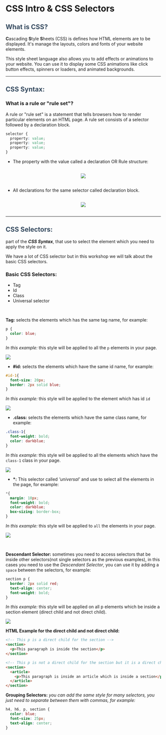 # CSS Intro & CSS Selectors

<h2 style="color: #34495e">
What is CSS?
</h2>

**C**ascading **S**tyle **S**heets (CSS) is defines how HTML elements are to be displayed. It's manage the layouts, colors and fonts of your website elements.

This style sheet language also allows you to add effects or animations to your website. You can use it to display some CSS animations like click button effects, spinners or loaders, and animated backgrounds.

---

<h2 style="color: #34495e">
CSS Syntax:
</h2>

### What is a rule or "rule set"?

A rule or "rule set" is a statement that tells browsers how to render particular elements on an HTML page. A rule set consists of a selector followed by a declaration block.

```CSS
selector {
  property: value;
  property: value;
  property: value;
}
```

- The property with the value called a declaration OR Rule structure:

 <div style="text-align:center; margin: 30px 0;">
 <img  src="https://4.bp.blogspot.com/-nrJqxDUMAL4/ViCjLDQoG8I/AAAAAAAAAK0/O7Zmg3wLWqE/s1600/css-syntax.gif" /></div>
 
 
- All declarations for the same selector called declaration block.

 <div style="text-align:center; margin: 30px 0;">
 <img  src="https://www.littlewebhut.com/images/css_declaration.gif" /></div>

---

<h2 style="color: #34495e">
CSS Selectors:
</h2>

part of the **_CSS Syntax_**, that use to select the element which you need to apply the style on it.

We have a lot of CSS selector but in this workshop we will talk about the basic CSS selectors.

### Basic CSS Selectors:

- Tag
- Id
- Class
- Universal selector

<br/>

**Tag:** selects the elements which has the same tag name, for example:

```CSS
p {
  color: blue;
}
```

_In this example:_ this style will be applied to all the `p` elements in your page.

[![](https://i.imgur.com/zUq6gi2.png)](https://codepen.io/fares98/pen/GRJWqmJ)

- **#id:** selects the elements which have the same id name, for example:

```CSS
#id-1{
  font-size: 20px;
  border: 2px solid blue;
}
```

_In this example:_ this style will be applied to the element which has id `id`

[![](https://i.imgur.com/zUq6gi2.png)](https://codepen.io/fares98/pen/PoqpzKN)

- **.class:** selects the elements which have the same class name, for example:

```CSS
.class-1{
  font-weight: bold;
  color: darkblue;
}
```

_In this example:_ this style will be applied to all the elements which have the `class-1` class in your page.

[![](https://i.imgur.com/zUq6gi2.png)](https://codepen.io/fares98/pen/oNXZLGr)

- **\*:** This selector called _'universal'_ and use to select all the elements in the page, for example:

```CSS
*{
  margin: 10px;
  font-weight: bold;
  color: darkblue;
  box-sizing: border-box;
}
```

_In this example:_ this style will be applied to `all` the elements in your page.

[![](https://i.imgur.com/zUq6gi2.png)](https://codepen.io/fares98/pen/yLNMJvv)

<br/>

**Descendant Selector:**
sometimes you need to access selectors that be inside other selectors(not single selectors as the previous examples), in this cases you need to use the _Descendant Selector_, you can use it by adding a `space` between the selectors, for example:

```CSS
section p {
  border: 2px solid red;
  text-align: center;
  font-weight: bold;
}
```

_In this example:_ this style will be applied on all p elements which be inside a section element (direct child and not direct child).

[![](https://i.imgur.com/zUq6gi2.png)](https://codepen.io/fares98/pen/poJeEJO)

**HTML Example for the direct child and not direct child:**

```HTML
<!-- This p is a direct child for the section -->
<section>
  <p>This paragraph is inside the section</p>
</section>

<!-- This p is not a direct child for the section but it is a direct child for the article -->
<section>
  <article>
    <p>This paragraph is inside an article which is inside a section</p>
  </article>
</section>
```

**Grouping Selectors:**
_you can add the same style for many selectors, you just need to separate between them with commas, for example:_

```CSS
h4, h6, p, section {
  color: blue;
  font-size: 25px;
  text-align: center;
}
```
